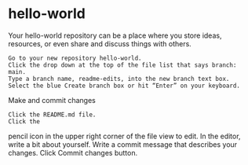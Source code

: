 # hello-world
Your hello-world repository can be a place where you store ideas, resources, or even share and discuss things with others.


    Go to your new repository hello-world.
    Click the drop down at the top of the file list that says branch: main.
    Type a branch name, readme-edits, into the new branch text box.
    Select the blue Create branch box or hit “Enter” on your keyboard.

Make and commit changes

    Click the README.md file.
    Click the 

pencil icon in the upper right corner of the file view to edit.
In the editor, write a bit about yourself.
Write a commit message that describes your changes.
Click Commit changes button.
